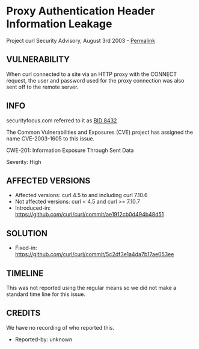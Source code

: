 Proxy Authentication Header Information Leakage
===============================================

Project curl Security Advisory, August 3rd 2003 -
[Permalink](https://curl.se/docs/CVE-2003-1605.html)

VULNERABILITY
-------------

When curl connected to a site via an HTTP proxy with the CONNECT request, the
user and password used for the proxy connection was also sent off to the
remote server.

INFO
----

securityfocus.com referred to it as [BID
8432](https://www.securityfocus.com/bid/8432)

The Common Vulnerabilities and Exposures (CVE) project has assigned the name
CVE-2003-1605 to this issue.

CWE-201: Information Exposure Through Sent Data

Severity: High

AFFECTED VERSIONS
-----------------

- Affected versions: curl 4.5 to and including curl 7.10.6
- Not affected versions: curl < 4.5 and curl >= 7.10.7
- Introduced-in: https://github.com/curl/curl/commit/ae1912cb0d494b48d51

SOLUTION
------------

- Fixed-in: https://github.com/curl/curl/commit/5c2df3e1a4da7b17ae053ee

TIMELINE
---------

This was not reported using the regular means so we did not make a standard
time line for this issue.

CREDITS
-------

We have no recording of who reported this.

- Reported-by: unknown
